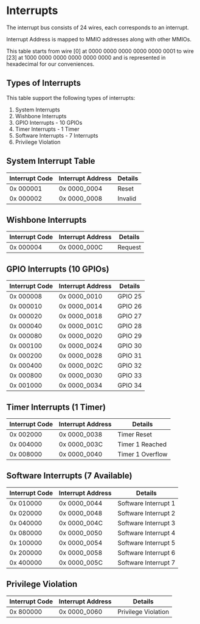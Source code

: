<!--
 - Copyright (c) 2020 The HSC Core Authors
 -
 - Licensed under the Apache License, Version 2.0 (the "License");
 - you may not use this file except in compliance with the License.
 - You may obtain a copy of the License at
 -
 -     https://www.apache.org/licenses/LICENSE-2.0
 -
 - Unless required by applicable law or agreed to in writing, software
 - distributed under the License is distributed on an "AS IS" BASIS,
 - WITHOUT WARRANTIES OR CONDITIONS OF ANY KIND, either express or implied.
 - See the License for the specific language governing permissions and
 - limitations under the License.
 -
 - @file   interrupts.md
 - @author Anthony Kung <hi@anth.dev>
 - @author Kevin Dai <kevindai02@outlook.com>
 - @date   Created on November 28 2020
 -->

# Interrupts

The interrupt bus consists of 24 wires, each corresponds to an interrupt.

Interrupt Address is mapped to MMIO addresses along with other MMIOs.

This table starts from wire [0] at 0000 0000 0000 0000 0000 0001 to
wire [23] at 1000 0000 0000 0000 0000 0000 and is represented in
hexadecimal for our conveniences.

## Types of Interrupts

This table support the following types of interrupts:

1. System Interrupts
2. Wishbone Interrupts
3. GPIO Interrupts - 10 GPIOs
4. Timer Interrupts - 1 Timer
5. Software Interrupts - 7 Interrupts
6. Privilege Violation

## System Interrupt Table

| Interrupt Code | Interrupt Address | Details |
| -------------- | ----------------- | ------- |
| 0x 000001      | 0x 0000_0004      | Reset   |
| 0x 000002      | 0x 0000_0008      | Invalid |

## Wishbone Interrupts

| Interrupt Code | Interrupt Address | Details |
| -------------- | ----------------- | ------- |
| 0x 000004      | 0x 0000_000C      | Request |

## GPIO Interrupts (10 GPIOs)

| Interrupt Code | Interrupt Address | Details |
| -------------- | ----------------- | ------- |
| 0x 000008      | 0x 0000_0010      | GPIO 25 |
| 0x 000010      | 0x 0000_0014      | GPIO 26 |
| 0x 000020      | 0x 0000_0018      | GPIO 27 |
| 0x 000040      | 0x 0000_001C      | GPIO 28 |
| 0x 000080      | 0x 0000_0020      | GPIO 29 |
| 0x 000100      | 0x 0000_0024      | GPIO 30 |
| 0x 000200      | 0x 0000_0028      | GPIO 31 |
| 0x 000400      | 0x 0000_002C      | GPIO 32 |
| 0x 000800      | 0x 0000_0030      | GPIO 33 |
| 0x 001000      | 0x 0000_0034      | GPIO 34 |

## Timer Interrupts (1 Timer)

| Interrupt Code | Interrupt Address | Details          |
| -------------- | ----------------- | ---------------- |
| 0x 002000      | 0x 0000_0038      | Timer Reset      |
| 0x 004000      | 0x 0000_003C      | Timer 1 Reached  |
| 0x 008000      | 0x 0000_0040      | Timer 1 Overflow |

## Software Interrupts (7 Available)

| Interrupt Code | Interrupt Address | Details              |
| -------------- | ----------------- | -------------------- |
| 0x 010000      | 0x 0000_0044      | Software Interrupt 1 |
| 0x 020000      | 0x 0000_0048      | Software Interrupt 2 |
| 0x 040000      | 0x 0000_004C      | Software Interrupt 3 |
| 0x 080000      | 0x 0000_0050      | Software Interrupt 4 |
| 0x 100000      | 0x 0000_0054      | Software Interrupt 5 |
| 0x 200000      | 0x 0000_0058      | Software Interrupt 6 |
| 0x 400000      | 0x 0000_005C      | Software Interrupt 7 |

## Privilege Violation

| Interrupt Code | Interrupt Address | Details             |
| -------------- | ----------------- | ------------------- |
| 0x 800000      | 0x 0000_0060      | Privilege Violation |